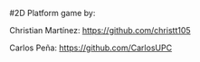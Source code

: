 #2D Platform game by:

Christian Martínez: https://github.com/christt105

Carlos Peña: https://github.com/CarlosUPC
